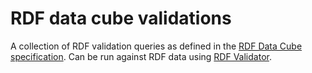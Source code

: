 # RDF data cube validations

A collection of RDF validation queries as defined in the
[RDF Data Cube specification](https://www.w3.org/TR/vocab-data-cube/). Can be
run against RDF data using [RDF Validator](https://github.com/Swirrl/rdf-validator).
